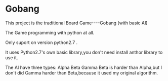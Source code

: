# Gobang
This project is the traditional Board Game----Gobang (with basic AI)

The Game programming with python at all.

Only suport on version python2.7 .

It uses Python2.7's own basic library,you don't need install anthor library to use it.

The AI have three types: 
Alpha   Beta   Gamma
Beta is harder than Alpha,but I don't did Gamma harder than Beta,because it used my original algorithm.
